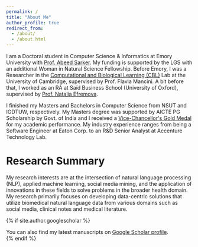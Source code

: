 ```yaml
---
permalink: /
title: "About Me"
author_profile: true
redirect_from: 
  - /about/
  - /about.html
---
```


I am a Doctoral student in Computer Science & Informatics at Emory University with [Prof. Abeed Sarker](https://winshipcancer.emory.edu/bios/faculty/sarker-abeed.html). My funding is supported by the LGS with an additional Woman in Natural Science Fellowship. Before Emory, I was a Researcher in the [Computational and Biological Learning (CBL)](https://cbl-website.onrender.com/) Lab at the University of Cambridge, supervised by Prof. Flavia Mancini. A bit before that, I worked as an RA at Saïd Business School (University of Oxford), supervised by [Prof. Natalia Efremova](https://www.research.ox.ac.uk/researchers/natalia-efremova). 

I finished my Masters and Bachelors in Computer Science from NSUT and IGDTUW, respectively. My Masters degree was supported by AICTE PG Scholarship by Govt. of India and I received a [Vice-Chancellor's Gold Medal](https://www.linkedin.com/feed/update/urn:li:activity:7108505289506627584/) for my academic performance. My industry experience ranges from being a Software Engineer at Eaton Corp. to an R&D Senior Analyst at Accenture Technology Lab.

# Research Summary
My research interests are at the intersection of natural language processing (NLP), applied machine learning, social media mining, and the application of innovations in these fields to solve problems in the broader health domain. My research primarily focuses on developing data-centric solutions that utilize biomedical natural language data from various domains such as social media, clinical notes and medical literature.

{% if site.author.googlescholar %}
  <div class="wordwrap">You can also find my latest manuscripts on <a href="{{site.author.googlescholar}} target="_blank">Google Scholar profile</a>.</div>
{% endif %}
